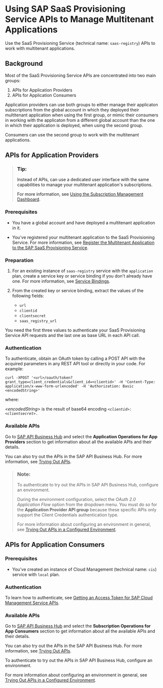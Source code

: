 <!-- loioed08c7dcb35d4082936c045e7d7b3ecd -->

# Using SAP SaaS Provisioning Service APIs to Manage Multitenant Applications

Use the SaaS Provisioning Service \(technical name: `saas-registry`\) APIs to work with multitenant applications.



<a name="loioed08c7dcb35d4082936c045e7d7b3ecd__section_zns_szy_5vb"/>

## Background

Most of the SaaS Provisioning Service APIs are concentrated into two main groups:

1.  APIs for Application Providers
2.  APIs for Application Consumers

Application providers can use both groups to either manage their applicaton subscriptions from the global account in which they deployed their multitenant application when using the first group, or mimic their consumers in working with the applicaton from a different global account than the one in which their application is deployed, when using the second group.

Consumers can use the second group to work with the multitenant applications.



<a name="loioed08c7dcb35d4082936c045e7d7b3ecd__section_c12_z5j_5vb"/>

## APIs for Application Providers

> ### Tip:  
> Instead of APIs, can use a dedicated user interface with the same capabilities to manage your multitenant application's subscriptions.
> 
> For more information, see [Using the Subscription Management Dashboard](using-the-subscription-management-dashboard-434be69.md).



### Prerequisites

-   You have a global account and have deployed a multitenant application in it.

-   You've registered your multitenant application to the SaaS Provisioning Service. For more information, see [Register the Multitenant Application to the SAP SaaS Provisioning Service](https://help.sap.com/docs/BTP/65de2977205c403bbc107264b8eccf4b/3971151ba22e4faa9b245943feecea54.html?version=Cloud).




### Preparation

1.  For an existing instance of `saas-registry` service with the `application` plan, create a service key or service binding if you don't already have one. For more information, see [Service Bindings](https://help.sap.com/docs/SERVICEMANAGEMENT/09cc82baadc542a688176dce601398de/bb8009dbb7814a2a94e42983fbaa9bae.html?version=Cloud).
2.  From the created key or service binding, extract the values of the following fields:

    -   `url`
    -   `clientid`
    -   `clientsecret`
    -   `saas_registry_url`


You need the first three values to authenticate your SaaS Provisioning Service API requests and the last one as base URL in each API call.



### Authentication

To authenticate, obtain an OAuth token by calling a POST API with the acquired parameters in any REST API tool or directly in your code. For example:

```
curl -XPOST '<url>/oauth/token?grant_type=client_credentials&client_id=<clientid>' -H 'Content-Type: application/x-www-form-urlencoded' -H 'Authorization: Basic <encodedString>'
```

where:

 *<encodedString\>* is the result of base64 encoding <code><i class="varname">&lt;clientid&gt;</i>:<i class="varname">&lt;clientsecret&gt;</i>.</code>



### Available APIs

Go to [SAP API Business Hub](https://api.sap.com/api/APISaasManagerService/resource) and select the **Application Operations for App Providers** section to get information about all the available APIs and their details.

You can also try out the APIs in the SAP API Business Hub. For more information, see [Trying Out APIs](https://help.sap.com/viewer/e56a6c50d31541ea826021dc8e721a53/Cloud/en-US/de255b9e0c374ce68151f6b9ad517aba.html).

> ### Note:  
> To authenticate to try out the APIs in SAP API Business Hub, configure an environment.
> 
> During the environment configuration, select the *OAuth 2.0 Application Flow* option from the dropdown menu. You must do so for the **Application Provider API group** because these specific APIs only support the Client Credentials authentication type.
> 
> For more information about configuring an environment in general, see [Trying Out APIs in a Configured Environment](https://help.sap.com/viewer/e56a6c50d31541ea826021dc8e721a53/Cloud/en-US/f7796baaef6a48e9867298827f5028ff.html).



<a name="loioed08c7dcb35d4082936c045e7d7b3ecd__section_dqy_mfk_lqb"/>

## APIs for Application Consumers



### Prerequisites

-   You've created an instance of Cloud Management \(technical name: `cis`\) service with `local` plan.




### Authentication

To learn how to authenticate, see [Getting an Access Token for SAP Cloud Management Service APIs](https://help.sap.com/docs/BTP/65de2977205c403bbc107264b8eccf4b/3670474a58c24ac2b082e76cbbd9dc19.html).



### Available APIs

Go to [SAP API Business Hub](https://api.sap.com/api/APISaasManagerService/resource) and select the **Subscription Operations for App Consumers** section to get information about all the available APIs and their details.

You can also try out the APIs in the SAP API Business Hub. For more information, see [Trying Out APIs](https://help.sap.com/viewer/e56a6c50d31541ea826021dc8e721a53/Cloud/en-US/de255b9e0c374ce68151f6b9ad517aba.html).

To authenticate to try out the APIs in SAP API Business Hub, configure an environment.

For more information about configuring an environment in general, see [Trying Out APIs in a Configured Environment](https://help.sap.com/viewer/e56a6c50d31541ea826021dc8e721a53/Cloud/en-US/f7796baaef6a48e9867298827f5028ff.html).

